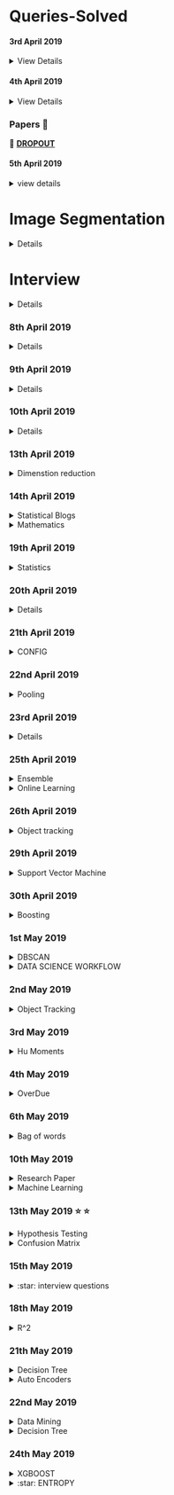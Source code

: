 # Queries-Solved

#### 3rd April 2019

<details>
  <summary>View Details</summary>

 - [x] **[What exactly is meant by shared weights in convolutional neural network?](https://www.quora.com/What-exactly-is-meant-by-shared-weights-in-convolutional-neural-network)**

 - :no_entry: **[How do I train weights of filters in convolutional layers in Convolutional Neural Network?](https://www.quora.com/How-do-I-train-weights-of-filters-in-convolutional-layers-in-Convolutional-Neural-Network)**

 - :no_entry: **[The reason behind moving in the direction opposite to the Gradient](https://hackernoon.com/the-reason-behind-moving-in-the-direction-opposite-to-the-gradient-f9566b95370b)**

 - [x] **[What is translation invariance in computer vision and convolutional neural network?](https://stats.stackexchange.com/questions/208936/what-is-translation-invariance-in-computer-vision-and-convolutional-neural-netwo/288102#288102)**

 - [X] **[What is activation in convolutional neural networks?](https://qr.ae/TW1UAI)**


 - [x] **[How is a convolutional neural network able to learn invariant features?](https://qr.ae/TW1UAg)**

</details>

#### 4th April 2019

<details>
  <summary>View Details</summary>

   - **[A Conceptual Explanation of Bayesian Hyperparameter Optimization for Machine Learning](https://towardsdatascience.com/a-conceptual-explanation-of-bayesian-model-based-hyperparameter-optimization-for-machine-learning-b8172278050f)**
   ```
   GOOGLE SEARCH: bayesian optimization machine learning
   ```

   - **[Understanding Hyperparameters and its Optimisation techniques](https://towardsdatascience.com/understanding-hyperparameters-and-its-optimisation-techniques-f0debba07568)**
   ```
   GOOGLE SEARCH: hyperparameter optimization techniques
   ```

   - **[Dimensionality Reduction w/ Neural Nets](https://medium.com/@tomas.bouda/dimensionality-reduction-w-neural-nets-ddeeab548f12)**
   ```
   GoOGLE SEARCH: dimension reduction using hidden layers
   ```

   - **[AI Ethics Resources](https://www.fast.ai/2018/09/24/ai-ethics-resources/)**
   - **[Preventing Machine Learning Bias](https://towardsdatascience.com/preventing-machine-learning-bias-d01adfe9f1fa)**
   ```
   types of bias in machine learning
   ```

   :no_entry: :no_entry: :no_entry: :no_entry: :no_entry: :no_entry: :no_entry:

   :heavy_check_mark: **[The 25 Best Data Science and Machine Learning GitHub Repositories from 2018](https://www.analyticsvidhya.com/blog/2018/12/best-data-science-machine-learning-projects-github/)**

   :heavy_check_mark: **[11 most read Deep Learning Articles from Analytics Vidhya in 2017](https://www.analyticsvidhya.com/blog/2017/12/11-deep-learning-analytics-vidhya-2017/)**

   :heavy_check_mark: **[Introducing BodyPix: Real-time Person Segmentation in the Browser with TensorFlow.js](https://medium.com/tensorflow/introducing-bodypix-real-time-person-segmentation-in-the-browser-with-tensorflow-js-f1948126c2a0)**

</details>

### Papers :page_with_curl:

:page_with_curl: **[DROPOUT](https://www.cs.toronto.edu/~hinton/absps/dropout.pdf)**

#### 5th April 2019

<details>
  <summary>view details</summary>
  
  :heavy_check_mark: **[How to Prepare for a Machine Learning Interview](https://semanti.ca/blog/?how-to-prepare-for-a-machine-learning-interview)**
  
 </details>


# Image Segmentation

<details>
  
 :heavy_check_mark: **[Computer Vision Tutorial: A Step-by-Step Introduction to Image Segmentation Techniques(Part-1)](https://www.analyticsvidhya.com/blog/2019/04/introduction-image-segmentation-techniques-python/?utm_source=feedburner&utm_medium=email&utm_campaign=Feed%3A+AnalyticsVidhya+%28Analytics+Vidhya%29)**
  
:heavy_check_mark: **[Image Segmentation using Python’s scikit-image module.](https://towardsdatascience.com/image-segmentation-using-pythons-scikit-image-module-533a61ecc980)**  
</details>  


# Interview 

<details>
  
 :heavy_check_mark: **[12 Frequently Asked Questions on Deep Learning (with their answers)!](https://www.analyticsvidhya.com/blog/2018/05/deep-learning-faq/)**
 
 :heavy_check_mark: **[The Most Comprehensive Data Science & Machine Learning Interview Guide You’ll Ever Need](https://www.analyticsvidhya.com/blog/2018/06/comprehensive-data-science-machine-learning-interview-guide/)**
 
 :heavy_check_mark: **[Ace Data Science Interview](https://courses.analyticsvidhya.com/courses/take/ace-data-science-interviews/lessons/5931762-overview-7-step-process)**
 
</details>


### 8th April 2019

<details>
  
  :heavy_check_mark: **[Feature Selection with sklearn and Pandas](https://towardsdatascience.com/feature-selection-with-pandas-e3690ad8504b)**
  
  :heavy_check_mark: **[Introduction to Feature Selection methods with an example (or how to select the right variables?)](https://www.analyticsvidhya.com/blog/2016/12/introduction-to-feature-selection-methods-with-an-example-or-how-to-select-the-right-variables/)**
  
  :heavy_check_mark: **[Your Guide to Master Hypothesis Testing in Statistics](https://www.analyticsvidhya.com/blog/2015/09/hypothesis-testing-explained/)**
  
   <details>
    
   :heavy_check_mark: **[Understanding The Central Limit Theorem](https://towardsdatascience.com/understanding-the-central-limit-theorem-642473c63ad8)**
   
   :heavy_check_mark: **[P-Value , Significant level , Hypothesis testing](https://medium.com/datadriveninvestor/p-value-significant-level-and-hypothesis-testing-4895524ec3f3)**
   
   - **[Hypothesis Testing in Machine Learning](https://www.datacamp.com/community/tutorials/hypothesis-testing-machine-learning)**
    
   </details>
  
  - **[Feature Selection for Categorical Variables](https://www.kaggle.com/questions-and-answers/55494)**
</details>


### 9th April 2019

<details>
  
  :heavy_check_mark: **[Linear Discriminant Analysis for Machine Learning](https://machinelearningmastery.com/linear-discriminant-analysis-for-machine-learning/)**
  
  :heavy_check_mark: **[Ways to Detect and Remove the Outliers](https://towardsdatascience.com/ways-to-detect-and-remove-the-outliers-404d16608dba)**
 </details>


### 10th April 2019

<details>
  
- **[6 Common Probability Distributions every data science professional should know](https://www.analyticsvidhya.com/blog/2017/09/6-probability-distributions-data-science/)**
</details>

### 13th April 2019

<details>
    <summary>Dimenstion reduction</summary>
 
   :heavy_check_mark: **[Practical Guide to Principal Component Analysis (PCA) in R & Python](https://www.analyticsvidhya.com/blog/2016/03/practical-guide-principal-component-analysis-python/)**

   **[Introduction to Online Machine Learning: Simplified](https://www.analyticsvidhya.com/blog/2015/01/introduction-online-machine-learning-simplified-2/)**

   **[The Ultimate Guide to 12 Dimensionality Reduction Techniques (with Python codes)](https://www.analyticsvidhya.com/blog/2018/08/dimensionality-reduction-techniques-python/)**

   **[Online Learning Guide with Text Classification using Vowpal Wabbit (VW)](https://www.analyticsvidhya.com/blog/2018/01/online-learning-guide-text-classification-vowpal-wabbit-vw/)**
   
   :heavy_check_mark: **[What is the difference between t-score, z-score and F-score?](https://www.quora.com/What-is-the-difference-between-t-score-z-score-and-F-score)**
</details>



### 14th April 2019 

<details>
  <summary>Statistical Blogs</summary>
 
 :heavy_check_mark: **[A simple explanation to understand Chi-Square Test Go to the profile of Wenyi YAN](https://medium.com/wenyi-yan/a-simple-explanation-to-understand-chi-square-test-1814fa261499)**
 
 :heavy_check_mark: **[Importance of Distance Metrics in Machine Learning Modelling](https://towardsdatascience.com/importance-of-distance-metrics-in-machine-learning-modelling-e51395ffe60d)**
 
 :heavy_check_mark: **[Understanding AUC - ROC Curve](https://towardsdatascience.com/understanding-auc-roc-curve-68b2303cc9c5)** | **[Video](https://www.youtube.com/watch?v=mUMd_cKU0VM)** | [**[StackOverflow](https://stackoverflow.com/questions/54693550/roc-auc-value-is-0)**]
 
 :heavy_check_mark: **[SMOTE implementation in Python](https://discuss.analyticsvidhya.com/t/smote-implementation-in-python/19740)**
 
 - **[An Introduction to Independent Component Analysis: InfoMax and FastICA algorithms](https://towardsdatascience.com/paper-summary-an-introduction-to-independent-component-analysis-infomax-and-fastica-algorithms-7b44d18ab393)** | [**[Video](https://www.analyticsvidhya.com/blog/2017/05/comprehensive-guide-to-linear-algebra/)**]
 </details>
 
 <details>
  <summary>Mathematics</summary>
  
  - **[A comprehensive beginners guide to Linear Algebra for Data Scientists](https://www.analyticsvidhya.com/blog/2017/05/comprehensive-guide-to-linear-algebra/)**
  
 </details>
 
 
 ### 19th April 2019
 
 <details>
  <summary>Statistics</summary>
  
  :heavy_check_mark: **[Machine Learning: Unsupervised Learning — Feature Transformation
](https://medium.com/machine-learning-bites/machine-learning-unsupervised-learning-feature-transformation-482adc937b6c)**
  </details>

### 20th April 2019

<details>
  
  :heavy_check_mark: **[Invisibility Cloak using Color Detection and Segmentation with OpenCV](https://www.learnopencv.com/invisibility-cloak-using-color-detection-and-segmentation-with-opencv/)**
  
</details>


### 21th April 2019

<details>
  <summary>CONFIG</summary>
  
 :heavy_check_mark: **[How to use ConfigParser in Python](https://www.pythonforbeginners.com/code-snippets-source-code/how-to-use-configparser-in-python)** | [**[VIDEO](https://www.youtube.com/watch?v=HH9L9WFMfnE)**]

</details>

### 22nd April 2019

<details>
  <summary>Pooling</summary>
  
  :heavy_check_mark: **[A Gentle Introduction to Pooling Layers for Convolutional Neural Networks](https://machinelearningmastery.com/pooling-layers-for-convolutional-neural-networks/)**
 </details> 

### 23rd April 2019

<details> 
  
 :heavy_check_mark: **[6 Common Probability Distributions every data science professional should know](https://www.analyticsvidhya.com/blog/2017/09/6-probability-distributions-data-science/)**  
                          
 :heavy_check_mark: **[Basics of Probability for Data Science explained with examples](https://www.analyticsvidhya.com/blog/2017/02/basic-probability-data-science-with-examples/?utm_source=blog&utm_medium=6ProbabilityDistributionsarticle)**

[] **[What is the difference and relationship between the binomial and Bernoulli distributions?](https://math.stackexchange.com/questions/838107/what-is-the-difference-and-relationship-between-the-binomial-and-bernoulli-distr)**
</details>

### 25th April 2019

<details>
  <summary>Ensemble</summary> 
  
  :heavy_check_mark: **[A Comprehensive Guide to Ensemble Learning (with Python codes)](https://www.analyticsvidhya.com/blog/2018/06/comprehensive-guide-for-ensemble-models/)**
  
  :heavy_check_mark: **[Essentials of Machine Learning Algorithms (with Python and R Codes)](https://www.analyticsvidhya.com/blog/2017/09/common-machine-learning-algorithms/)**
  
  </details>
  
  
  <details>
  <summary>Online Learning</summary>
  
  [ ] **[Data Streams and Online Machine Learning in Python](https://medium.com/analytics-vidhya/data-streams-and-online-machine-learning-in-python-a382e9e8d06a)**
  </details>

### 26th April 2019

<details>
  <summary>Object tracking</summary>
  
:heavy_check_mark: **[Object Tracking](https://www.pyimagesearch.com/2018/07/30/opencv-object-tracking/)**
</details>


### 29th April 2019

<details>
  <summary>Support Vector Machine</summary>
 
 :heavy_check_mark: **[A Quick Guide to Boosting in ML](https://medium.com/greyatom/a-quick-guide-to-boosting-in-ml-acf7c1585cb5)**
 
 - [] **[Curse of Dimensionality](https://towardsdatascience.com/curse-of-dimensionality-2092410f3d27)**
 
 - [] **[Support Vector Machine: Complete Theory of Support Vectors](https://towardsdatascience.com/understanding-support-vector-machine-part-1-lagrange-multipliers-5c24a52ffc5e)**
 
 - [] **[Support Vector Machine: Kernel Trick; Mercer’s Theorem](https://towardsdatascience.com/understanding-support-vector-machine-part-2-kernel-trick-mercers-theorem-e1e6848c6c4d)**
 </details>
 
 
 ### 30th April 2019
 
 <details>
  <summary>Boosting</summary>
  
  :heavy_check_mark: **[Complete Guide to Parameter Tuning in Gradient Boosting (GBM) in Python](https://www.analyticsvidhya.com/blog/2016/02/complete-guide-parameter-tuning-gradient-boosting-gbm-python/)**
  
  [x] **[Complete Guide to Parameter Tuning in XGBoost (with codes in Python)](https://www.analyticsvidhya.com/blog/2016/03/complete-guide-parameter-tuning-xgboost-with-codes-python/)**
  
  </details>
  
  
  ### 1st May 2019
  
  <details>
  <summary>DBSCAN</summary>
  
  :heavy_check_mark: **[How DBSCAN works and why should we use it?](https://towardsdatascience.com/how-dbscan-works-and-why-should-i-use-it-443b4a191c80)**
  
  </details>
  
  <details>
  <summary>DATA SCIENCE WORKFLOW</summary>
  
  :heavy_check_mark: **[3 Tips to Improving Your Data Science Workflow](https://towardsdatascience.com/3-tips-to-improving-your-data-science-workflow-71a6fb8e6f19)**
  
  :heavy_check_mark: **[What is the workflow or process of a data scientist? What tools do they use?](https://qr.ae/TWIhFL)**
  
  :heavy_check_mark: **[Creating Interactive Animation for Parameter Optimisation using Plot.ly](https://towardsdatascience.com/creating-interactive-animation-for-parameter-optimisation-using-plot-ly-8136b2997db)**
  
  :heavy_check_mark: **[The Simplest & Cleanest Method for Tracking a For Loop’s Progress and Expected Run Time in Python Notebooks](https://towardsdatascience.com/the-simplest-cleanest-method-for-tracking-a-for-loops-progress-and-expected-run-time-in-python-972675392b3)**
  </details>
  
  
  ### 2nd May 2019
  
  <details>
  <summary>Object Tracking</summary>
  
  :heavy_check_mark: **[Ball Tracking with OpenCV](https://www.pyimagesearch.com/2015/09/14/ball-tracking-with-opencv/)**
  </details>

  ### 3rd May 2019
  
 <details>
  <summary>Hu Moments</summary>
  
  :heavy_check_mark: **[Shape Matching using Hu Moments ](https://www.learnopencv.com/shape-matching-using-hu-moments-c-python/)**
 
  </details>

  ### 4th May 2019
  
  <details>
  <summary>OverDue</summary>
  
  - **[OpenCV Track Object Movement](https://www.pyimagesearch.com/2015/09/21/opencv-track-object-movement/)**
  - **[OpenCV Face Recognition](https://www.pyimagesearch.com/2018/09/24/opencv-face-recognition/)**
  - **[Liveness Detection with OpenCV](https://www.pyimagesearch.com/2019/03/11/liveness-detection-with-opencv/)**
  - **[The 5 Clustering Algorithms Data Scientists Need to Know](https://towardsdatascience.com/the-5-clustering-algorithms-data-scientists-need-to-know-a36d136ef68)**

</details>


### 6th May 2019

<details>
  <summary>Bag of words</summary>
  
  **[Implementing Bag of Visual words for Object Recognition](https://kushalvyas.github.io/BOV.html)**
   **[Object detection with neural networks — a simple tutorial using keras](https://towardsdatascience.com/object-detection-with-neural-networks-a4e2c46b4491)**
  **[A gentle guide to deep learning object detection](https://www.pyimagesearch.com/2018/05/14/a-gentle-guide-to-deep-learning-object-detection/)**
 </details>

### 10th May 2019

<details>
  <summary>Research Paper</summary>
    
 **[Getting started with reading Deep Learning Research papers: The Why and the How](https://towardsdatascience.com/getting-started-with-reading-deep-learning-research-papers-the-why-and-the-how-dfd1ac15dbc0)**
 
 </details>
 
 <details>
  <summary> Machine Learning </summary>
  
  **[Machine Learning Interview Questions – Q4 – Explain how a ROC curve works](http://machinelearningspecialist.com/machine-learning-interview-questions-q4-explain-how-a-roc-curve-works/)**
  
  </details>
  
  
  ### 13th May 2019  :star: :star:
  
  <details>
  
  <summary>Hypothesis Testing</summary>
  
:heavy_check_mark:  **[Understanding Hypothesis Tests: Significance Levels (Alpha) and P values in Statistics](https://blog.minitab.com/blog/adventures-in-statistics-2/understanding-hypothesis-tests-significance-levels-alpha-and-p-values-in-statistics)**
  </details>
  
 <details>
  
  <summary>Confusion Matrix</summary>

:heavy_check_mark: **[Accuracy, Recall, Precision, F-Score & Specificity, which to optimize on?](https://towardsdatascience.com/accuracy-recall-precision-f-score-specificity-which-to-optimize-on-867d3f11124)**
</details>

### 15th May 2019

<details>
  <summary>:star: interview questions</summary>
  
  - **[Statistics: given a random sample (size n) drawn from a uniform distribution [0, d], how can we estimate d?](https://www.quora.com/Statistics-given-a-random-sample-size-n-drawn-from-a-uniform-distribution-0-d-how-can-we-estimate-d)**
  
  - **[Given n samples from a uniform distribution [0, d], how to estimate d?](https://www.reddit.com/r/statistics/comments/55xw82/given_n_samples_from_a_uniform_distribution_0_d/?sort=confidence)**
  
  - **[Confidence Interval for maximum](https://en.wikipedia.org/wiki/Uniform_distribution_(continuous)#Confidence_interval_for_the_maximum)**
  
  
  </details>
  
  ### 18th May 2019
  
  <details>
  <summary>R^2 </summary>
  
  - **[WHY IS INTERCEPT IMPORTANT IN REGRESSION ANALYSIS?](https://www.analyticsinsight.net/why-is-intercept-important-in-regression-analysis/)**
  
  <summary> P-value vs Alpha </summary>
  
  - **[What is the difference between an alpha level and a p-value? ](https://courses.washington.edu/p209s07/lecturenotes/Week%205_Monday%20overheads.pdf)**
</details>

### 21th May 2019

<details>
  <summary> Decision Tree </summary>
  
  - **[The Complete Guide to Decision Trees](https://towardsdatascience.com/the-complete-guide-to-decision-trees-28a4e3c7be14)**
 </details>
 
 <details>
  <summary> Auto Encoders </summary>
  
  - **[Auto-Encoder: What Is It? And What Is It Used For? (Part 1)](https://towardsdatascience.com/auto-encoder-what-is-it-and-what-is-it-used-for-part-1-3e5c6f017726)**
  </details>

### 22nd May 2019

<details>
  <summary> Data Mining </summary>
  
  :heavy_check_mark: **[An Introduction to Data Mining](https://medium.com/@diegocasmo/an-introduction-to-data-mining-4d35f8da8d91)**
  
  :heavy_check_mark: **[What is Data mining](https://medium.com/@codelikeacat/what-is-data-mining-eb381f01ef2d)**
  </details>
  
  <details>
  
  <summary> Decision Tree </summary>
  
  :heavy_check_mark: **[Classification and Regression Analysis with Decision Trees](https://towardsdatascience.com/https-medium-com-lorrli-classification-and-regression-analysis-with-decision-trees-c43cdbc58054)**
  </details>
  
  
 ### 24th May 2019 
 
 <details>
  <summary> XGBOOST </summary>
  
  :star: **[How exactly XGBoost Works?](https://medium.com/@pushkarmandot/how-exactly-xgboost-works-a320d9b8aeef)**
  
  :star: **[An End-to-End Guide to Understand the Math behind XGBoost](https://www.analyticsvidhya.com/blog/2018/09/an-end-to-end-guide-to-understand-the-math-behind-xgboost/)**
  </details> 
  
  <details>
  <summary> :star: ENTROPY</summary>
  
  :star: :star: **[what-is-entropy-and-why-information-gain-is-matter](https://medium.com/coinmonks/what-is-entropy-and-why-information-gain-is-matter-4e85d46d2f01)**
  
  </details>
  
